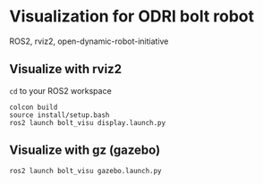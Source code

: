 # Visualization for ODRI bolt robot
ROS2, rviz2, open-dynamic-robot-initiative

## Visualize with rviz2
`cd` to your ROS2 workspace
```
colcon build
source install/setup.bash
ros2 launch bolt_visu display.launch.py
```

## Visualize with gz (gazebo)
`ros2 launch bolt_visu gazebo.launch.py`
